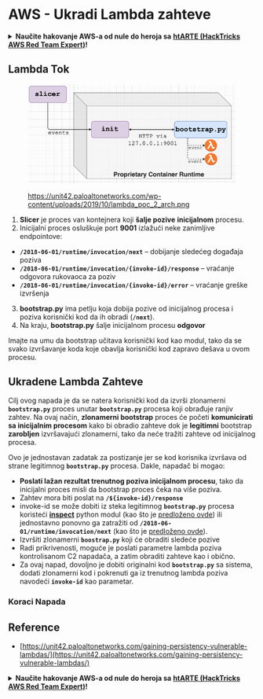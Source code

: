 # AWS - Ukradi Lambda zahteve

<details>

<summary><strong>Naučite hakovanje AWS-a od nule do heroja sa</strong> <a href="https://training.hacktricks.xyz/courses/arte"><strong>htARTE (HackTricks AWS Red Team Expert)</strong></a><strong>!</strong></summary>

Drugi načini podrške HackTricks-u:

* Ako želite da vidite svoju **kompaniju reklamiranu na HackTricks-u** ili **preuzmete HackTricks u PDF formatu** proverite [**PLANOVE ZA PRIJAVU**](https://github.com/sponsors/carlospolop)!
* Nabavite [**zvanični PEASS & HackTricks swag**](https://peass.creator-spring.com)
* Otkrijte [**Porodicu PEASS**](https://opensea.io/collection/the-peass-family), našu kolekciju ekskluzivnih [**NFT-ova**](https://opensea.io/collection/the-peass-family)
* **Pridružite se** 💬 [**Discord grupi**](https://discord.gg/hRep4RUj7f) ili [**telegram grupi**](https://t.me/peass) ili nas **pratite** na **Twitteru** 🐦 [**@hacktricks\_live**](https://twitter.com/hacktricks\_live)**.**
* **Podelite svoje hakovanje trikove slanjem PR-ova na** [**HackTricks**](https://github.com/carlospolop/hacktricks) i [**HackTricks Cloud**](https://github.com/carlospolop/hacktricks-cloud) github repozitorijume.

</details>

## Lambda Tok

<figure><img src="../../../../.gitbook/assets/image (152).png" alt=""><figcaption><p><a href="https://unit42.paloaltonetworks.com/wp-content/uploads/2019/10/lambda_poc_2_arch.png">https://unit42.paloaltonetworks.com/wp-content/uploads/2019/10/lambda_poc_2_arch.png</a></p></figcaption></figure>

1. **Slicer** je proces van kontejnera koji **šalje pozive** **inicijalnom** procesu.
2. Inicijalni proces osluškuje port **9001** izlažući neke zanimljive endpointove:
* **`/2018-06-01/runtime/invocation/next`** – dobijanje sledećeg događaja poziva
* **`/2018-06-01/runtime/invocation/{invoke-id}/response`** – vraćanje odgovora rukovaoca za poziv
* **`/2018-06-01/runtime/invocation/{invoke-id}/error`** – vraćanje greške izvršenja
3. **bootstrap.py** ima petlju koja dobija pozive od inicijalnog procesa i poziva korisnički kod da ih obradi (**`/next`**).
4. Na kraju, **bootstrap.py** šalje inicijalnom procesu **odgovor**

Imajte na umu da bootstrap učitava korisnički kod kao modul, tako da se svako izvršavanje koda koje obavlja korisnički kod zapravo dešava u ovom procesu.

## Ukradene Lambda Zahteve

Cilj ovog napada je da se natera korisnički kod da izvrši zlonamerni **`bootstrap.py`** proces unutar **`bootstrap.py`** procesa koji obrađuje ranjiv zahtev. Na ovaj način, **zlonamerni bootstrap** proces će početi **komunicirati sa inicijalnim procesom** kako bi obradio zahteve dok je **legitimni** bootstrap **zarobljen** izvršavajući zlonamerni, tako da neće tražiti zahteve od inicijalnog procesa.&#x20;

Ovo je jednostavan zadatak za postizanje jer se kod korisnika izvršava od strane legitimnog **`bootstrap.py`** procesa. Dakle, napadač bi mogao:

* **Poslati lažan rezultat trenutnog poziva inicijalnom procesu**, tako da inicijalni proces misli da bootstrap proces čeka na više poziva.
* Zahtev mora biti poslat na **`/${invoke-id}/response`**&#x20;
* invoke-id se može dobiti iz steka legitimnog **`bootstrap.py`** procesa koristeći [**inspect**](https://docs.python.org/3/library/inspect.html) python modul (kao što je [predloženo ovde](https://github.com/twistlock/lambda-persistency-poc/blob/master/poc/switch\_runtime.py)) ili jednostavno ponovno ga zatražiti od **`/2018-06-01/runtime/invocation/next`** (kao što je [predloženo ovde](https://github.com/Djkusik/serverless\_persistency\_poc/blob/master/gcp/exploit\_files/switcher.py)).
* Izvršiti zlonamerni **`boostrap.py`** koji će obraditi sledeće pozive
* Radi prikrivenosti, moguće je poslati parametre lambda poziva kontrolisanom C2 napadača, a zatim obraditi zahteve kao i obično.
* Za ovaj napad, dovoljno je dobiti originalni kod **`bootstrap.py`** sa sistema, dodati zlonamerni kod i pokrenuti ga iz trenutnog lambda poziva navodeći **`invoke-id`** kao parametar.

### Koraci Napada



## Reference

* [https://unit42.paloaltonetworks.com/gaining-persistency-vulnerable-lambdas/](https://unit42.paloaltonetworks.com/gaining-persistency-vulnerable-lambdas/)

<details>

<summary><strong>Naučite hakovanje AWS-a od nule do heroja sa</strong> <a href="https://training.hacktricks.xyz/courses/arte"><strong>htARTE (HackTricks AWS Red Team Expert)</strong></a><strong>!</strong></summary>

Drugi načini podrške HackTricks-u:

* Ako želite da vidite svoju **kompaniju reklamiranu na HackTricks-u** ili **preuzmete HackTricks u PDF formatu** proverite [**PLANOVE ZA PRIJAVU**](https://github.com/sponsors/carlospolop)!
* Nabavite [**zvanični PEASS & HackTricks swag**](https://peass.creator-spring.com)
* Otkrijte [**Porodicu PEASS**](https://opensea.io/collection/the-peass-family), našu kolekciju ekskluzivnih [**NFT-ova**](https://opensea.io/collection/the-peass-family)
* **Pridružite se** 💬 [**Discord grupi**](https://discord.gg/hRep4RUj7f) ili [**telegram grupi**](https://t.me/peass) ili nas **pratite** na **Twitteru** 🐦 [**@hacktricks\_live**](https://twitter.com/hacktricks\_live)**.**
* **Podelite svoje hakovanje trikove slanjem PR-ova na** [**HackTricks**](https://github.com/carlospolop/hacktricks) i [**HackTricks Cloud**](https://github.com/carlospolop/hacktricks-cloud) github repozitorijume.

</details>
